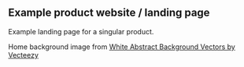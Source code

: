 ## Example product website / landing page

Example landing page for a singular product.

Home background image from <a href="https://www.vecteezy.com/free-vector/white-abstract-background">White Abstract Background Vectors by Vecteezy</a>
